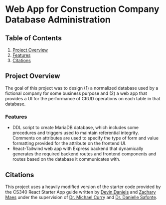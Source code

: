 # Web App for Construction Company Database Administration

## Table of Contents
1. [Project Overview](#Project-Overview)
2. [Features](#Features)
3. [Citations](#Citations)

## Project Overview

The goal of this project was to design (1) a normalized database used by a fictional company for some business purpose and (2) a web app that provides a UI for the performance of CRUD operations on each table in that database. 

### Features

- DDL script to create MariaDB database, which includes some procedures and triggers used to maintain referential integrity. Comments on attributes are used to specify the type of form and value formatting provided for the attribute on the frontend UI.
- React-Tailwind web app with Express backend that dynamically generates the required backend routes and frontend components and routes based on the database it communicates with.

## Citations

This project uses a heavily modified version of the starter code provided by the CS340 React Starter App guide written by [Devin Daniels](https://github.com/devingdaniels) and [Zachary Maes](https://github.com/zacmaes) under the supervision of [Dr. Michael Curry](mailto:michael.curry@oregonstate.edu) and [Dr. Danielle Safonte](mailto:danielle.safonte@oregonstate.edu).

